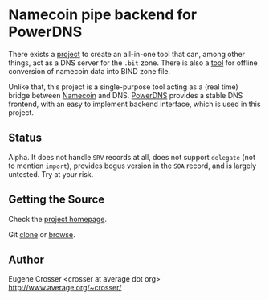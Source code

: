 # Namecoin pipe backend for PowerDNS

There exists a [project](https://github.com/namecoin/nmcontrol) to
create an all-in-one tool that can, among other things, act as a DNS
server for the `.bit` zone. There is also a
[tool](https://github.com/namecoin/NamecoinToBind) for offline
conversion of namecoin data into BIND zone file.

Unlike that, this project is a single-purpose tool acting as a (real
time) bridge between [Namecoin](https://namecoin.org/) and DNS.
[PowerDNS](https://www.powerdns.com/) provides a stable DNS frontend,
with an easy to implement backend interface, which is used in this
project.

## Status

Alpha. It does not handle `SRV` records at all, does not support
`delegate` (not to mention `import`), provides bogus version in the
`SOA` record, and is largely untested. Try at your risk.

## Getting the Source

Check the [project homepage](http://www.average.org/pdns-pipe-nmc/).

Git [clone](git://git.average.org/git/pdns-pipe-nmc.git) or
[browse](http://www.average.org/gitweb/?p=pdns-pipe-nmc.git;a=summary).

## Author

Eugene Crosser \<crosser at average dot org\>    
<http://www.average.org/~crosser/>
